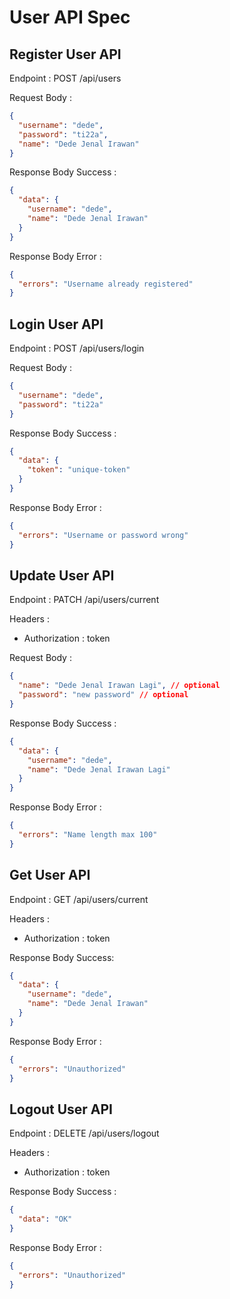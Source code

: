 # User API Spec

## Register User API

Endpoint : POST /api/users

Request Body :

```json
{
  "username": "dede",
  "password": "ti22a",
  "name": "Dede Jenal Irawan"
}
```

Response Body Success :

```json
{
  "data": {
    "username": "dede",
    "name": "Dede Jenal Irawan"
  }
}
```

Response Body Error :

```json
{
  "errors": "Username already registered"
}
```

## Login User API

Endpoint : POST /api/users/login

Request Body :

```json
{
  "username": "dede",
  "password": "ti22a"
}
```

Response Body Success :

```json
{
  "data": {
    "token": "unique-token"
  }
}
```

Response Body Error :

```json
{
  "errors": "Username or password wrong"
}
```

## Update User API

Endpoint : PATCH /api/users/current

Headers :

- Authorization : token

Request Body :

```json
{
  "name": "Dede Jenal Irawan Lagi", // optional
  "password": "new password" // optional
}
```

Response Body Success :

```json
{
  "data": {
    "username": "dede",
    "name": "Dede Jenal Irawan Lagi"
  }
}
```

Response Body Error :

```json
{
  "errors": "Name length max 100"
}
```

## Get User API

Endpoint : GET /api/users/current

Headers :

- Authorization : token

Response Body Success:

```json
{
  "data": {
    "username": "dede",
    "name": "Dede Jenal Irawan"
  }
}
```

Response Body Error :

```json
{
  "errors": "Unauthorized"
}
```

## Logout User API

Endpoint : DELETE /api/users/logout

Headers :

- Authorization : token

Response Body Success :

```json
{
  "data": "OK"
}
```

Response Body Error :

```json
{
  "errors": "Unauthorized"
}
```
